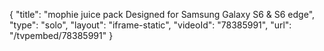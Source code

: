 {
    "title": "mophie juice pack Designed for Samsung Galaxy S6 & S6 edge",
    "type": "solo",
    "layout": "iframe-static",
    "videoId": "78385991",
    "url": "\/tvpembed\/78385991"
}